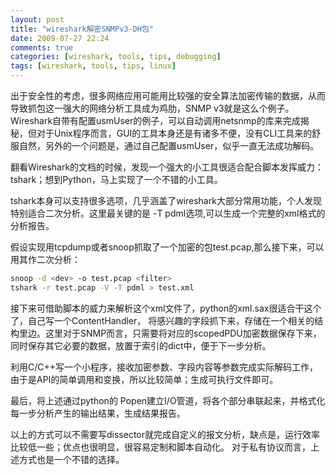 ```yaml
---
layout: post
title: "wireshark解密SNMPv3-DH包"
date: 2009-07-27 22:24
comments: true
categories: [wireshark, tools, tips, debugging]
tags: [wireshark, tools, tips, linux]
---
```


出于安全性的考虑，很多网络应用可能用比较强的安全算法加密传输的数据，从而导致抓包这一强大的网络分析工具成为鸡肋，SNMP v3就是这么个例子。
Wireshark自带有配置usmUser的例子，可以自动调用netsnmp的库来完成揭秘，但对于Unix程序而言，GUI的工具本身还是有诸多不便，没有CLI工具来的舒服自然，另外的一个问题是，通过自己配置usmUser，似乎一直无法成功解码。

翻看Wireshark的文档的时候，发现一个强大的小工具很适合配合脚本发挥威力：tshark；想到Python，马上实现了一个不错的小工具。

tshark本身可以支持很多选项，几乎涵盖了wireshark大部分常用功能，个人发现特别适合二次分析。这里最关键的是 -T pdml选项,可以生成一个完整的xml格式的分析报告。

假设实现用tcpdump或者snoop抓取了一个加密的包test.pcap,那么接下来，可以用其作二次分析：
``` bash
snoop -d <dev> -o test.pcap <filter>
tshark -r test.pcap -V -T pdml > test.xml
```

接下来可借助脚本的威力来解析这个xml文件了，python的xml.sax很适合干这个了，自己写一个ContentHandler， 将感兴趣的字段抓下来，存储在一个相关的结构里边。这里对于SNMP而言，只需要将对应的scopedPDU加密数据保存下来，同时保存其它必要的数据，放置于索引的dict中，便于下一步分析。

利用C/C++写一个小程序，接收加密参数、字段内容等参数完成实际解码工作，由于是API的简单调用和变换，所以比较简单；生成可执行文件即可。

最后，将上述通过python的 Popen建立I/O管道，将各个部分串联起来，并格式化每一步分析产生的输出结果，生成结果报告。


以上的方式可以不需要写dissector就完成自定义的报文分析，缺点是，运行效率比较低一些；优点也很明显，很容易定制和脚本自动化。
对于私有协议而言，上述方式也是一个不错的选择。

